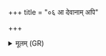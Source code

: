 +++
title = "०६ आ देवानाम् अपि"

+++
<details><summary>मूलम् (GR)</summary>

आ देवानाम् अपि पन्थाम् अगन्म  
यच् छक्नवाम तद् अनु प्रवोधुम् ।  
अग्निर् विद्वान् स यजात् स इद् धोता  
सो अध्वरं स ऋतून् कल्पयाति ॥
</details>